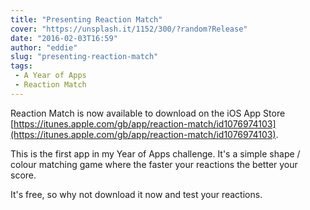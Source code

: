 ```yaml
---
title: "Presenting Reaction Match"
cover: "https://unsplash.it/1152/300/?random?Release"
date: "2016-02-03T16:59"
author: "eddie"
slug: "presenting-reaction-match"
tags:
 - A Year of Apps
 - Reaction Match
---
```

Reaction Match is now available to download on the iOS App Store [https://itunes.apple.com/gb/app/reaction-match/id1076974103](https://itunes.apple.com/gb/app/reaction-match/id1076974103).

This is the first app in my Year of Apps challenge. It's a simple shape / colour matching game where the faster your reactions the better your score.

It's free, so why not download it now and test your reactions.
